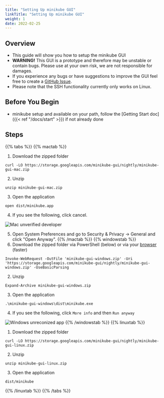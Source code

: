 ```yaml
---
title: "Setting Up minikube GUI"
linkTitle: "Setting Up minikube GUI"
weight: 1
date: 2022-02-25
---
```


## Overview

- This guide will show you how to setup the minikube GUI
- **WARNING!** This GUI is a prototype and therefore may be unstable or contain bugs. Please use at your own risk, we are not responsible for damages.
- If you experience any bugs or have suggestions to improve the GUI feel free to create a [GitHub Issue](https://github.com/kubernetes/minikube/issues/new/choose).
- Please note that the SSH functionality currently only works on Linux.

## Before You Begin

- minikube setup and available on your path, follow the [Getting Start doc]({{< ref "/docs/start" >}}) if not already done

## Steps

{{% tabs %}}
{{% mactab %}}
1. Download the zipped folder
```shell
curl -LO https://storage.googleapis.com/minikube-gui/nightly/minikube-gui-mac.zip
```

2. Unzip
```shell
unzip minikube-gui-mac.zip
```

3. Open the application
```shell
open dist/minikube.app
```

4. If you see the following, click cancel.

![Mac unverified developer](/images/gui/mac.png)

5. Open System Preferences and go to Security & Privacy -> General and click "Open Anyway".
{{% /mactab %}}
{{% windowstab %}}
1. Download the zipped folder via PowerShell (below) or via your [browser](https://storage.googleapis.com/minikube-gui/nightly/minikube-gui-windows.zip) (faster)
```shell
Invoke-WebRequest -OutFile 'minikube-gui-windows.zip' -Uri 'https://storage.googleapis.com/minikube-gui/nightly/minikube-gui-windows.zip' -UseBasicParsing
```

2. Unzip
```shell
Expand-Archive minikube-gui-windows.zip
```

3. Open the application
```shell
.\minikube-gui-windows\dist\minikube.exe
```

4. If you see the following, click `More info` and then `Run anyway`

![Windows unreconized app](/images/gui/windows.png)
{{% /windowstab %}}
{{% linuxtab %}}
1. Download the zipped folder
```shell
curl -LO https://storage.googleapis.com/minikube-gui/nightly/minikube-gui-linux.zip
```

2. Unzip
```shell
unzip minikube-gui-linux.zip
```

3. Open the application
```shell
dist/minikube
```
{{% /linuxtab %}}
{{% /tabs %}}

